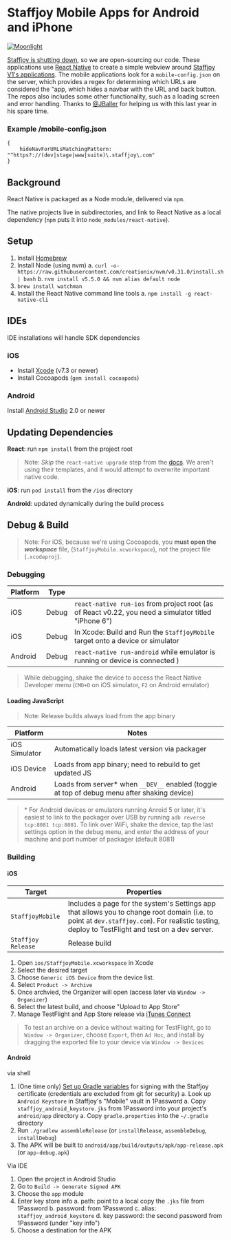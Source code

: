 # Staffjoy Mobile Apps for Android and iPhone

[![Moonlight](https://img.shields.io/badge/contractors-1-brightgreen.svg)](https://moonlightwork.com/staffjoy)


[Staffjoy is shutting down](https://blog.staffjoy.com/staffjoy-is-shutting-down-39f7b5d66ef6#.ldsdqb1kp), so we are open-sourcing our code. These applications use [React Native]() to create a simple webview around [Staffjoy V1's applications](). The mobile applications look for a `mobile-config.json` on the server, which provides a regex for determining which URLs are considered the "app, which hides a navbar with the URL and back button. The repos also includes some other functionality, such as a loading screen and error handling. Thanks to [@JBaller](https://github.com/jballer) for helping us with this last year in his spare time. 

### Example /mobile-config.json

```
{
    hideNavForURLsMatchingPattern: "^https?://(dev|stage|www|suite)\.staffjoy\.com"
}
```


## Background

React Native is packaged as a Node module, delivered via `npm`.

The native projects live in subdirectories, and link to React Native as a local dependency (`npm` puts it into `node_modules/react-native`).

## Setup

1. Install [Homebrew](http://brew.sh/)
1. Install Node (using nvm)
    a. `curl -o- https://raw.githubusercontent.com/creationix/nvm/v0.31.0/install.sh | bash`
    b. `nvm install v5.5.0 && nvm alias default node`
1. `brew install watchman`
1. Install the React Native command line tools
	a. `npm install -g react-native-cli`

## IDEs

IDE installations will handle SDK dependencies

### iOS
- Install [Xcode](https://itunes.apple.com/us/app/xcode/id497799835?mt=12) (v7.3 or newer)
- Install Cocoapods (`gem install cocoapods`)

### Android
Install [Android Studio](developer.android.com/sdk) 2.0 or newer

## Updating Dependencies

**React**: run `npm install` from the project root

> Note: *Skip* the `react-native upgrade` step from the [docs](https://facebook.github.io/react-native/docs/upgrading.html#content). We aren't using their templates, and it would attempt to overwrite important native code.

**iOS**: run `pod install` from the `/ios` directory

**Android**: updated dynamically during the build process


## Debug & Build

> Note: For iOS, because we're using Cocoapods, you **must open the *workspace*** file, (`StaffjoyMobile.xcworkspace`), *not* the project file (`.xcodeproj`).

### Debugging

| Platform | Type |   |
|----------|------|---|
| iOS | Debug | `react-native run-ios` from project root (as of React v0.22, you need a simulator titled "iPhone 6") |
| iOS | Debug | In Xcode: Build and Run the `StaffjoyMobile` target onto a device or simulator |
| Android | Debug | `react-native run-android` while emulator is running or device is connected )

>  While debugging, shake the device to access the React Native Developer menu (`CMD+D` on iOS simulator, `F2` on Android emulator)

#### Loading JavaScript

> Note: Release builds always load from the app binary

| Platform | Notes |
|----------|-------|
| iOS Simulator | Automatically loads latest version via packager |
| iOS Device | Loads from app binary; need to rebuild to get updated JS |
| Android | Loads from server* when `__DEV__` enabled (toggle at top of debug menu after shaking device) |

> \* For Android devices or emulators running Anroid 5 or later, it's easiest to link to the packager over USB by running `adb reverse tcp:8081 tcp:8081`. To link over WiFi, shake the device, tap the last settings option in the debug menu, and enter the address of your machine and port number of packager (default 8081)

### Building

#### iOS

| Target | Properties |
|--------|------------|
| `StaffjoyMobile` | Includes a page for the system's Settings app that allows you to change root domain (i.e. to point at `dev.staffjoy.com`). For realistic testing, deploy to TestFlight and test on a dev server. |
| `Staffjoy Release` | Release build |

1. Open `ios/StaffjoyMobile.xcworkspace` in Xcode
1. Select the desired target
1. Choose `Generic iOS Device` from the device list.
1. Select `Product -> Archive`
1. Once archvied, the Organizer will open (access later via `Window -> Organizer`)
1. Select the latest build, and choose "Upload to App Store"
1. Manage TestFlight and App Store release via [iTunes Connect](https://itunesconnect.apple.com)

> To test an archive on a device without waiting for TestFlight, go to `Window -> Organizer`, choose `Export`, then `Ad Hoc`, and install by dragging the exported file to your device via `Window -> Devices`


#### Android

via shell

1. (One time only) [Set up Gradle variables](https://facebook.github.io/react-native/docs/signed-apk-android.html#setting-up-gradle-variables) for signing with the Staffjoy certificate (credentials are excluded from git for security)
	a. Look up `Android Keystore` in Staffjoy's "Mobile" vault in 1Password
	a. Copy `staffjoy_android_keystore.jks` from 1Password into your project's `android/app` directory
	a. Copy `gradle.properties` into the `~/.gradle` directory
2. Run `./gradlew assembleRelease` (or `installRelease`, `assembleDebug`, `installDebug`)
3. The APK will be built to `android/app/build/outputs/apk/app-release.apk` (or `app-debug.apk`)

Via IDE

1. Open the project in Android Studio
2. Go to `Build -> Generate Signed APK`
3. Choose the `app` module
4. Enter key store info
	a. path: point to a local copy the `.jks` file from 1Password
	b. password: from 1Password
	c. alias: `staffjoy_android_keystore`
	d. key password: the second password from 1Password (under "key info")
5. Choose a destination for the APK